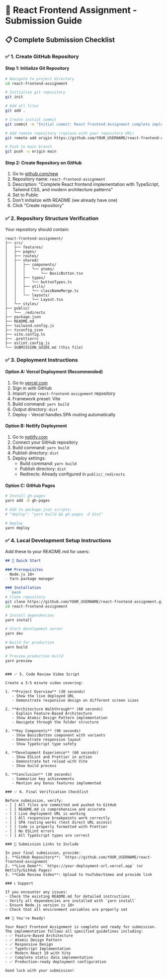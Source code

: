 # 🚀 React Frontend Assignment - Submission Guide

## 📋 Complete Submission Checklist

### ✅ 1. Create GitHub Repository

#### Step 1: Initialize Git Repository
```bash
# Navigate to project directory
cd react-frontend-assignment

# Initialize git repository
git init

# Add all files
git add .

# Create initial commit
git commit -m "Initial commit: React Frontend Assignment complete implementation"

# Add remote repository (replace with your repository URL)
git remote add origin https://github.com/YOUR_USERNAME/react-frontend-assignment.git

# Push to main branch
git push -u origin main
```

#### Step 2: Create Repository on GitHub
1. Go to [github.com/new](https://github.com/new)
2. Repository name: `react-frontend-assignment`
3. Description: "Complete React frontend implementation with TypeScript, Tailwind CSS, and modern architecture patterns"
4. Set to Public
5. Don't initialize with README (we already have one)
6. Click "Create repository"

### ✅ 2. Repository Structure Verification

Your repository should contain:
```
react-frontend-assignment/
├── src/
│   ├── features/
│   ├── pages/
│   ├── routes/
│   ├── shared/
│   │   ├── components/
│   │   │   └── atoms/
│   │   │       └── BasicButton.tsx
│   │   ├── types/
│   │   │   └── buttonTypes.ts
│   │   ├── utils/
│   │   │   └── classNameMerge.ts
│   │   └── layouts/
│   │       └── Layout.tsx
│   └── styles/
├── public/
│   └── _redirects
├── package.json
├── README.md
├── tailwind.config.js
├── tsconfig.json
├── vite.config.ts
├── .prettierrc
├── eslint.config.js
└── SUBMISSION_GUIDE.md (this file)
```

### ✅ 3. Deployment Instructions

#### Option A: Vercel Deployment (Recommended)
1. Go to [vercel.com](https://vercel.com)
2. Sign in with GitHub
3. Import your `react-frontend-assignment` repository
4. Framework preset: Vite
5. Build command: `yarn build`
6. Output directory: `dist`
7. Deploy - Vercel handles SPA routing automatically

#### Option B: Netlify Deployment
1. Go to [netlify.com](https://netlify.com)
2. Connect your GitHub repository
3. Build command: `yarn build`
4. Publish directory: `dist`
5. Deploy settings:
   - Build command: `yarn build`
   - Publish directory: `dist`
   - Redirects: Already configured in `public/_redirects`

#### Option C: GitHub Pages
```bash
# Install gh-pages
yarn add -D gh-pages

# Add to package.json scripts:
# "deploy": "yarn build && gh-pages -d dist"

# Deploy
yarn deploy
```

### ✅ 4. Local Development Setup Instructions

Add these to your README.md for users:

```markdown
## 🚀 Quick Start

### Prerequisites
- Node.js 18+ 
- Yarn package manager

### Installation
```bash
# Clone repository
git clone https://github.com/YOUR_USERNAME/react-frontend-assignment.git
cd react-frontend-assignment

# Install dependencies
yarn install

# Start development server
yarn dev

# Build for production
yarn build

# Preview production build
yarn preview
```
```

### ✅ 5. Code Review Video Script

Create a 3-5 minute video covering:

1. **Project Overview** (30 seconds)
   - Show the live deployed URL
   - Demonstrate responsive design on different screen sizes

2. **Architecture Walkthrough** (60 seconds)
   - Explain Feature-Based Architecture
   - Show Atomic Design Pattern implementation
   - Navigate through the folder structure

3. **Key Components** (90 seconds)
   - Show BasicButton component with variants
   - Demonstrate responsive layout
   - Show TypeScript type safety

4. **Development Experience** (60 seconds)
   - Show ESLint and Prettier in action
   - Demonstrate hot reload with Vite
   - Show build process

5. **Conclusion** (30 seconds)
   - Summarize key achievements
   - Mention any bonus features implemented

### ✅ 6. Final Verification Checklist

Before submission, verify:
- [ ] All files are committed and pushed to GitHub
- [ ] README.md is comprehensive and accurate
- [ ] Live deployment URL is working
- [ ] All responsive breakpoints work correctly
- [ ] SPA routing works (test direct URL access)
- [ ] Code is properly formatted with Prettier
- [ ] No ESLint errors
- [ ] All TypeScript types are correct

### 🎯 Submission Links to Include

In your final submission, provide:
1. **GitHub Repository**: `https://github.com/YOUR_USERNAME/react-frontend-assignment`
2. **Live Demo**: `https://your-deployment-url.vercel.app` (or Netlify/GitHub Pages)
3. **Code Review Video**: Upload to YouTube/Vimeo and provide link

### 📞 Support

If you encounter any issues:
- Check the existing README.md for detailed instructions
- Verify all dependencies are installed with `yarn install`
- Ensure Node.js version is 18+
- Check that all environment variables are properly set

## 🎉 You're Ready!

Your React Frontend Assignment is complete and ready for submission. The implementation follows all specified guidelines including:
- ✅ Feature-Based Architecture
- ✅ Atomic Design Pattern
- ✅ Responsive Design
- ✅ TypeScript Implementation
- ✅ Modern React 19 with Vite
- ✅ Complete static data implementation
- ✅ Production-ready deployment configuration

Good luck with your submission!
